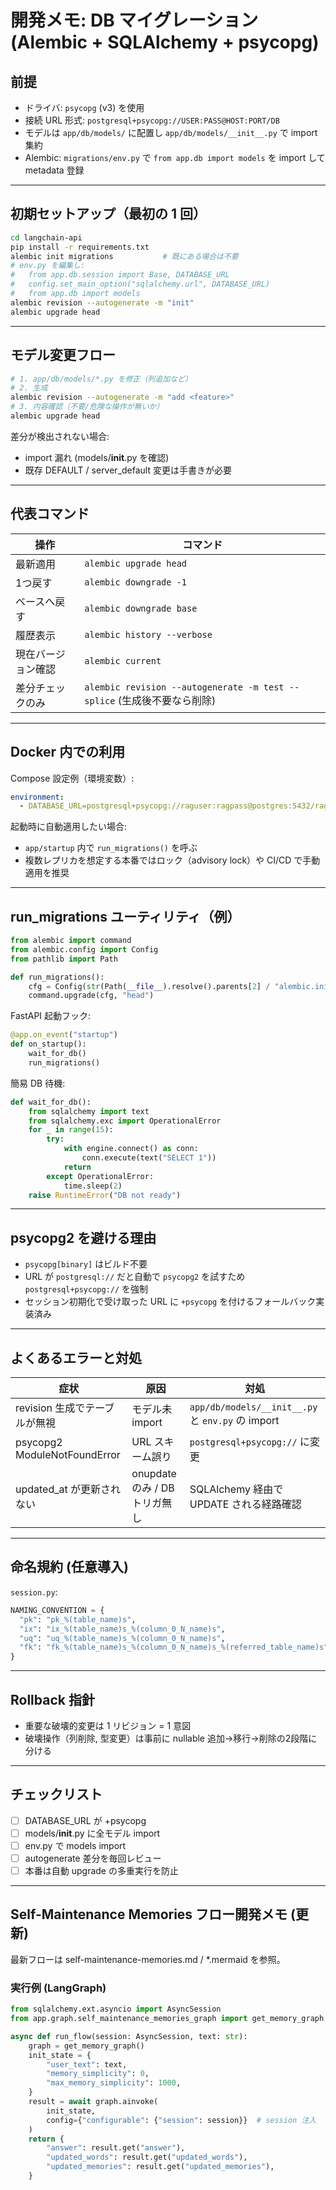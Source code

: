 # 開発メモ: DB マイグレーション (Alembic + SQLAlchemy + psycopg)

## 前提
- ドライバ: `psycopg` (v3) を使用  
- 接続 URL 形式: `postgresql+psycopg://USER:PASS@HOST:PORT/DB`  
- モデルは `app/db/models/` に配置し `app/db/models/__init__.py` で import 集約  
- Alembic: `migrations/env.py` で `from app.db import models` を import して metadata 登録

---

## 初期セットアップ（最初の 1 回）

```bash
cd langchain-api
pip install -r requirements.txt
alembic init migrations           # 既にある場合は不要
# env.py を編集し:
#   from app.db.session import Base, DATABASE_URL
#   config.set_main_option("sqlalchemy.url", DATABASE_URL)
#   from app.db import models
alembic revision --autogenerate -m "init"
alembic upgrade head
```

---

## モデル変更フロー

```bash
# 1. app/db/models/*.py を修正（列追加など）
# 2. 生成
alembic revision --autogenerate -m "add <feature>"
# 3. 内容確認（不要/危険な操作が無いか）
alembic upgrade head
```

差分が検出されない場合:
- import 漏れ (models/__init__.py を確認)
- 既存 DEFAULT / server_default 変更は手書きが必要

---

## 代表コマンド

| 操作 | コマンド |
|------|----------|
| 最新適用 | `alembic upgrade head` |
| 1つ戻す | `alembic downgrade -1` |
| ベースへ戻す | `alembic downgrade base` |
| 履歴表示 | `alembic history --verbose` |
| 現在バージョン確認 | `alembic current` |
| 差分チェックのみ | `alembic revision --autogenerate -m test --splice` (生成後不要なら削除) |

---

## Docker 内での利用

Compose 設定例（環境変数）:
```yaml
environment:
  - DATABASE_URL=postgresql+psycopg://raguser:ragpass@postgres:5432/ragdb
```

起動時に自動適用したい場合:
- `app/startup` 内で `run_migrations()` を呼ぶ
- 複数レプリカを想定する本番ではロック（advisory lock）や CI/CD で手動適用を推奨

---

## run_migrations ユーティリティ（例）

```python
from alembic import command
from alembic.config import Config
from pathlib import Path

def run_migrations():
    cfg = Config(str(Path(__file__).resolve().parents[2] / "alembic.ini"))
    command.upgrade(cfg, "head")
```

FastAPI 起動フック:
```python
@app.on_event("startup")
def on_startup():
    wait_for_db()
    run_migrations()
```

簡易 DB 待機:
```python
def wait_for_db():
    from sqlalchemy import text
    from sqlalchemy.exc import OperationalError
    for _ in range(15):
        try:
            with engine.connect() as conn:
                conn.execute(text("SELECT 1"))
            return
        except OperationalError:
            time.sleep(2)
    raise RuntimeError("DB not ready")
```

---

## psycopg2 を避ける理由
- `psycopg[binary]` はビルド不要
- URL が `postgresql://` だと自動で `psycopg2` を試すため `postgresql+psycopg://` を強制
- セッション初期化で受け取った URL に `+psycopg` を付けるフォールバック実装済み

---

## よくあるエラーと対処

| 症状 | 原因 | 対処 |
|------|------|------|
| revision 生成でテーブルが無視 | モデル未 import | `app/db/models/__init__.py` と `env.py` の import |
| psycopg2 ModuleNotFoundError | URL スキーム誤り | `postgresql+psycopg://` に変更 |
| updated_at が更新されない | onupdate のみ / DB トリガ無し | SQLAlchemy 経由で UPDATE される経路確認 |

---

## 命名規約 (任意導入)
`session.py`:
```python
NAMING_CONVENTION = {
  "pk": "pk_%(table_name)s",
  "ix": "ix_%(table_name)s_%(column_0_N_name)s",
  "uq": "uq_%(table_name)s_%(column_0_N_name)s",
  "fk": "fk_%(table_name)s_%(column_0_N_name)s_%(referred_table_name)s",
}
```

---

## Rollback 指針
- 重要な破壊的変更は 1 リビジョン = 1 意図
- 破壊操作（列削除, 型変更）は事前に nullable 追加→移行→削除の2段階に分ける

---

## チェックリスト
- [ ] DATABASE_URL が +psycopg
- [ ] models/__init__.py に全モデル import
- [ ] env.py で models import
- [ ] autogenerate 差分を毎回レビュー
- [ ] 本番は自動 upgrade の多重実行を防止

---

## Self-Maintenance Memories フロー開発メモ (更新)

最新フローは self-maintenance-memories.md / *.mermaid を参照。

### 実行例 (LangGraph)

```python
from sqlalchemy.ext.asyncio import AsyncSession
from app.graph.self_maintenance_memories_graph import get_memory_graph

async def run_flow(session: AsyncSession, text: str):
    graph = get_memory_graph()
    init_state = {
        "user_text": text,
        "memory_simplicity": 0,
        "max_memory_simplicity": 1000,
    }
    result = await graph.ainvoke(
        init_state,
        config={"configurable": {"session": session}}  # session 注入
    )
    return {
        "answer": result.get("answer"),
        "updated_words": result.get("updated_words"),
        "updated_memories": result.get("updated_memories"),
    }
```